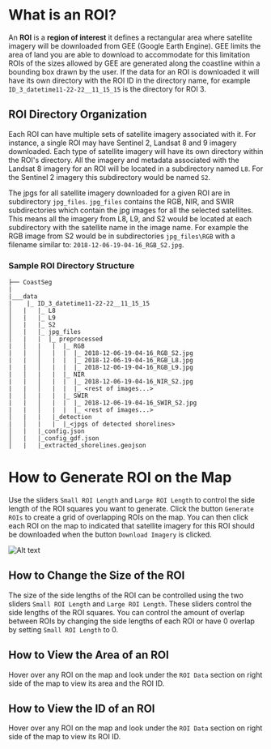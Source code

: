 # What is an ROI?

An **ROI** is a **region of interest** it defines a rectangular area where satellite imagery will be downloaded from GEE (Google Earth Engine). GEE limits the area of land you are able to download to accommodate for this limitation ROIs of the sizes allowed by GEE are generated along the coastline within a bounding box drawn by the user. If the data for an ROI is downloaded it will have its own directory with the ROI ID in the directory name, for example `ID_3_datetime11-22-22__11_15_15` is the directory for ROI 3.

## ROI Directory Organization

Each ROI can have multiple sets of satellite imagery associated with it. For instance, a single ROI may have Sentinel 2, Landsat 8 and 9 imagery downloaded. Each type of satellite imagery will have its own directory within the ROI's directory. All the imagery and metadata associated with the Landsat 8 imagery for an ROI will be located in a subdirectory named `L8`. For the Sentinel 2 imagery this subdirectory would be named `S2`.

The jpgs for all satellite imagery downloaded for a given ROI are in subdirectory `jpg_files`. `jpg_files` contains the RGB, NIR, and SWIR subdirectories which contain the jpg images for all the selected satellites. This means all the imagery from L8, L9, and S2 would be located at each subdirectory with the satellite name in the image name. For example the RGB image from S2 would be in subdirectories `jpg_files\RGB` with a filename similar to: `2018-12-06-19-04-16_RGB_S2.jpg`.

### Sample ROI Directory Structure

```
├── CoastSeg
|
|___data
|    |_ ID_3_datetime11-22-22__11_15_15
│   |   |_ L8
│   |   |_ L9
│   |   |_ S2
│   |   |_ jpg_files
│   |   |  |_ preprocessed
|   │   |   |  |_ RGB
|   |   │   |  |  |_ 2018-12-06-19-04-16_RGB_S2.jpg
|   |   │   |  |  |_ 2018-12-06-19-04-16_RGB_L8.jpg
|   |   │   |  |  |_ 2018-12-06-19-04-16_RGB_L9.jpg
|   │   |   |  |_ NIR
|   |   │   |  |  |_ 2018-12-06-19-04-16_NIR_S2.jpg
|   |   │   |  |  |_ <rest of images...>
|   │   |   |  |_ SWIR
|   |   │   |  |  |_ 2018-12-06-19-04-16_SWIR_S2.jpg
|   |   │   |  |  |_ <rest of images...>
│   |   |   |_detection
|   │   |   |  |_<jpgs of detected shorelines>
│   |   |_config.json
│   |   |_config_gdf.json
│   |   |_extracted_shorelines.geojson
```

# How to Generate ROI on the Map

Use the sliders `Small ROI Length` and `Large ROI Length`
to control the side length of the ROI squares you want to generate. Click the button `Generate ROIs` to create a grid of overlapping ROIs on the map. You can then click each ROI on the map to indicated that satellite imagery for this ROI should be downloaded when the button `Download Imagery` is clicked.

![Alt text](../../../../../../../../C:/1_USGS/CoastSeg/repos/2_CoastSeg/CoastSeg_fork/Seg2Map/docs/gifs/generate_rois_and_display_area.gif)

## How to Change the Size of the ROI

The size of the side lengths of the ROI can be controlled using the two sliders `Small ROI Length` and `Large ROI Length`. These sliders control the side lengths of the ROI squares. You can control the amount of overlap between ROIs by changing the side lengths of each ROI or have 0 overlap by setting `Small ROI Length` to 0.

## How to View the Area of an ROI

Hover over any ROI on the map and look under the `ROI Data` section on right side of the map to view its area and the ROI ID.

## How to View the ID of an ROI

Hover over any ROI on the map and look under the `ROI Data` section on right side of the map to view its ROI ID.
